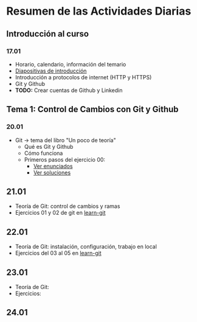 # Resumen de las Actividades Diarias

## Introducción al curso

### 17.01

- Horario, calendario, información del temario
- [Diapositivas de introducción](./diapositivas/00.introduccion-al-curso/index.html)
- Introducción a protocolos de internet (HTTP y HTTPS)
- Git y Github
- **TODO:** Crear cuentas de Github y Linkedin

## Tema 1: Control de Cambios con Git y Github

### 20.01

- Git -> tema del libro "Un poco de teoría"
  - Qué es Git y Github
  - Cómo funciona
  - Primeros pasos del ejercicio 00: 
    - [Ver enunciados](https://github.com/cesarlpb/learn-git/tree/ifcd65/ejercicios) 
    - [Ver soluciones](https://github.com/cesarlpb/learn-git/tree/ifcd65/soluciones)
  

## 21.01

- Teoría de Git: control de cambios y ramas
- Ejercicios 01 y 02 de git en [learn-git](https://github.com/cesarlpb/learn-git)

## 22.01

- Teoría de Git: instalación, configuración, trabajo en local
- Ejercicios del 03 al 05 en [learn-git](https://github.com/cesarlpb/learn-git)

## 23.01

- Teoría de Git:
- Ejercicios: 

## 24.01